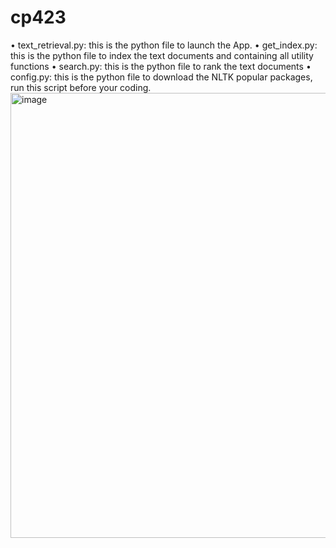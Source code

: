 # cp423
• text_retrieval.py: this is the python file to launch the App.
• get_index.py: this is the python file to index the text documents and containing all utility functions
• search.py: this is the python file to rank the text documents
• config.py: this is the python file to download the NLTK popular packages, run this script before your coding.
<img width="712" alt="image" src="https://user-images.githubusercontent.com/84728523/190512437-9666316b-f2d9-47ff-9909-1c1bb0bc179d.png">
